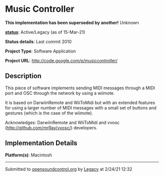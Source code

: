# Music Controller

**This implementation has been superseded by another!**
Unknown

**[status](https://ccrma.stanford.edu/~matt/OSC/implementation-status.html)**: Active/Legacy (as of 15-Mar-21)

**Status details**: 
Last commit 2010

**Project Type**: Software Application

**Project URL**: <http://code.google.com/p/musiccontroller/>

## Description

This piece of software implements sending MIDI messages through a MIDI port and OSC through the network by using a wiimote. <p> It is based on DarwiinRemote and WiiToMidi but with an extended features for using a larger number of MIDI messages with a small set of buttons and gestures (which is the case of the wiimote). <p> Acknowledges: DarwiinRemote and WiiToMidi and vvosc (http://github.com/mrRay/vvosc/) developers.

## Implementation Details

**Platform(s)**: Macintosh

---
Submitted to [opensoundcontrol.org](https://opensoundcontrol.org) by [Legacy](https://web.archive.org) at 2/24/21 12:32
